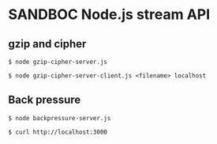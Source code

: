 # SANDBOC Node.js stream API

## gzip and cipher

```shell
$ node gzip-cipher-server.js
```

```shell
$ node gzip-cipher-server-client.js <filename> localhost
```

## Back pressure

```shell
$ node backpressure-server.js
```

```shell
$ curl http://localhost:3000
```
